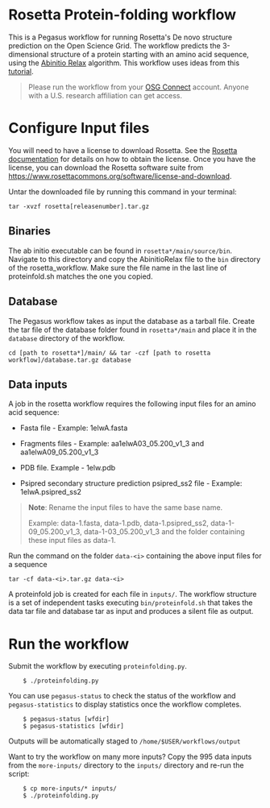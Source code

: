 # Rosetta Protein-folding workflow

This is a Pegasus workflow for running Rosetta's De novo structure prediction on the Open Science Grid. The workflow predicts the 3-dimensional structure of a protein starting with an amino acid sequence, using the [Abinitio Relax](https://new.rosettacommons.org/docs/latest/application_documentation/structure_prediction/abinitio-relax#algorithm) algorithm. This workflow uses ideas from this [tutorial](https://www.rosettacommons.org/demos/latest/tutorials/denovo_structure_prediction/Denovo_structure_prediction).

> Please run the workflow from your [OSG Connect](https://www.osgconnect.net) account. Anyone with a U.S. research affiliation can get access.


# Configure Input files
You will need to have a license to download Rosetta. See the [Rosetta documentation](https://www.rosettacommons.org/demos/latest/tutorials/install_build/install_build) for details on how to obtain the license. Once you have the license, you can download the Rosetta software suite from https://www.rosettacommons.org/software/license-and-download.

Untar the downloaded file by running this command in your terminal:

```tar -xvzf rosetta[releasenumber].tar.gz```

## Binaries

The ab initio executable can be found in ```rosetta*/main/source/bin```. Navigate to this directory and copy the AbinitioRelax file to the ```bin``` directory of the rosetta_workflow. Make sure the file name in the last line of proteinfold.sh matches the one you copied. 

## Database
The Pegasus workflow takes as input the database as a tarball file. Create the tar file of the database folder found in ```rosetta*/main``` and place it in the ```database``` directory of the workflow. 

```cd [path to rosetta*]/main/ && tar -czf [path to rosetta workflow]/database.tar.gz database```

## Data inputs
A job in the rosetta workflow requires the following input files for an amino acid sequence:

* Fasta file - Example: 1elwA.fasta

* Fragments files - Example: aa1elwA03_05.200_v1_3 and aa1elwA09_05.200_v1_3

* PDB file. Example - 1elw.pdb

* Psipred secondary structure prediction psipred_ss2 file - Example: 1elwA.psipred_ss2

> **Note**: Rename the input files to have the same base name. 
>               
> Example: data-1.fasta, data-1.pdb, data-1.psipred_ss2, data-1-09_05.200_v1_3, data-1-03_05.200_v1_3 and the folder containing these input files as data-1.

Run the command on the folder ```data-<i>``` containing the above input files for a sequence

```tar -cf data-<i>.tar.gz data-<i> ```

A proteinfold job is created for each file in ```inputs/```. The workflow structure is a set of independent tasks executing ```bin/proteinfold.sh``` that takes the data tar file and database tar as input and produces a silent file as output.

# Run the workflow

Submit the workflow by executing ```proteinfolding.py```.

        $ ./proteinfolding.py

You can use ```pegasus-status``` to check the status of the workflow and ```pegasus-statistics``` to display statistics once the workflow completes. 

        $ pegasus-status [wfdir]
        $ pegasus-statistics [wfdir]

Outputs will be automatically staged to ```/home/$USER/workflows/output```

Want to try the workflow on many more inputs? Copy the 995 data inputs from the ```more-inputs/``` directory to the ```inputs/``` directory and re-run the script:

        $ cp more-inputs/* inputs/
        $ ./proteinfolding.py


